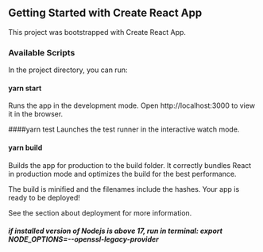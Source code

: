 
## Getting Started with Create React App
This project was bootstrapped with Create React App.

### Available Scripts
In the project directory, you can run:

#### yarn start
Runs the app in the development mode.
Open http://localhost:3000 to view it in the browser.

####yarn test
Launches the test runner in the interactive watch mode.

#### yarn build
Builds the app for production to the build folder.
It correctly bundles React in production mode and optimizes the build for the best performance.

The build is minified and the filenames include the hashes.
Your app is ready to be deployed!

See the section about deployment for more information.

##### if installed version of Nodejs is above 17, run in terminal: export NODE_OPTIONS=--openssl-legacy-provider
